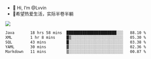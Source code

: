 - 👋 Hi, I’m @Lvvin
- 🍎希望热爱生活，实际半卷半躺
<!--
👀 I’m interested in ...
- 🌱 I’m currently learning ...
- 💞️ I’m looking to collaborate on ...
- 📫 How to reach me ...
->

<!---
Lvvin/Lvvin is a ✨ special ✨ repository because its `README.md` (this file) appears on your GitHub profile.
You can click the Preview link to take a look at your changes.

![Lvvin's GitHub stats](https://github-readme-stats.vercel.app/api?username=Lvvin&theme=default&show_icons=true&count_private=true)
--->

<a href="https://github.com/anuraghazra/github-readme-stats">
  <img align="center" src="https://github-readme-stats-lvvins-projects.vercel.app/api?username=Lvvin&theme=default&show_icons=true&count_private=true" />
</a>

<!--START_SECTION:waka-->

```txt
Java       18 hrs 58 mins  ██████████████████████░░░   88.10 %
XML        1 hr 8 mins     █▒░░░░░░░░░░░░░░░░░░░░░░░   05.30 %
SQL        43 mins         █░░░░░░░░░░░░░░░░░░░░░░░░   03.38 %
YAML       30 mins         ▓░░░░░░░░░░░░░░░░░░░░░░░░   02.36 %
Markdown   11 mins         ▒░░░░░░░░░░░░░░░░░░░░░░░░   00.87 %
```

<!--END_SECTION:waka-->


